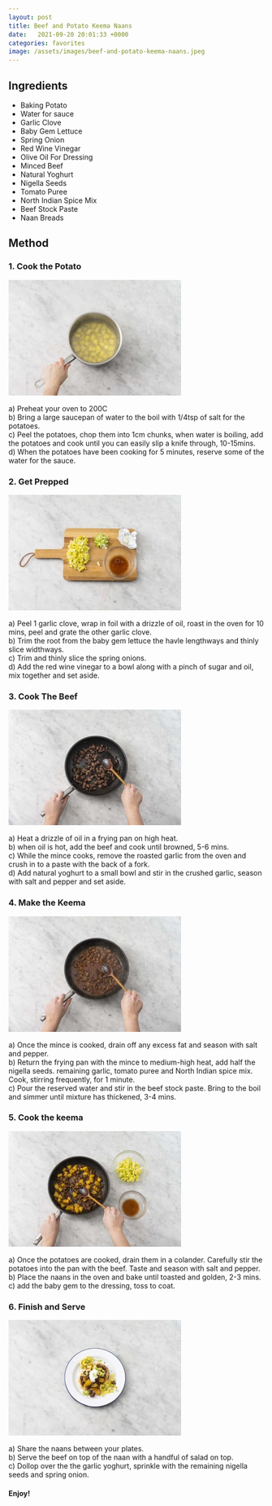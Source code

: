 ```yaml
---
layout: post
title: Beef and Potato Keema Naans
date:   2021-09-20 20:01:33 +0000
categories: favorites
image: /assets/images/beef-and-potato-keema-naans.jpeg
---
```


## Ingredients

* Baking Potato
* Water for sauce
* Garlic Clove
* Baby Gem Lettuce
* Spring Onion
* Red Wine Vinegar
* Olive Oil For Dressing
* Minced Beef
* Natural Yoghurt
* Nigella Seeds
* Tomato Puree
* North Indian Spice Mix
* Beef Stock Paste
* Naan Breads


## Method

### 1. Cook the Potato

![Cook the potato](/assets/images/bpkn-step-1.jpeg "Cook the Potato")

a) Preheat your oven to 200C  
b) Bring a large saucepan of water to the boil with 1/4tsp of salt for the potatoes.  
c) Peel the potatoes, chop them into 1cm chunks, when water is boiling, add the potatoes and cook until you can easily slip a knife through, 10-15mins.  
d) When the potatoes have been cooking for 5 minutes, reserve some of the water for the sauce.  

### 2. Get Prepped  

![Get Prepped](/assets/images/bpkn-step-2.jpeg "Get Prepped")

a) Peel 1 garlic clove, wrap in foil with a drizzle of oil, roast in the oven for 10 mins, peel and grate the other garlic clove.  
b) Trim the root from the baby gem lettuce the havle lengthways and thinly slice widthways.  
c) Trim and thinly slice the spring onions.  
d) Add the red wine vinegar to a bowl along with a pinch of sugar and oil, mix together and set aside.  

### 3. Cook The Beef  

![Cook the Beef](/assets/images/bpkn-step-3.jpeg "Cook the Beef")

a) Heat a drizzle of oil in a frying pan on high heat.  
b) when oil is hot, add the beef and cook until browned, 5-6 mins.  
c) While the mince cooks, remove the roasted garlic from the oven and crush in to a paste with the back of a fork.  
d) Add natural yoghurt to a small bowl and stir in the crushed garlic, season with salt and pepper and set aside.  

### 4. Make the Keema  

![Make the Keema](/assets/images/bpkn-step-4.jpeg "Make the Keema")

a) Once the mince is cooked, drain off any excess fat and season with salt and pepper.  
b) Return the frying pan with the mince to medium-high heat, add half the nigella seeds.   remaining garlic, tomato puree and North Indian spice mix. Cook, stirring frequently, for 1 minute.  
c) Pour the reserved water and stir in the beef stock paste. Bring to the boil and simmer until mixture has thickened, 3-4 mins.  

### 5. Cook the keema  

![Cook the Keema](/assets/images/bpkn-step-5.jpeg "Cook the Keema")

a) Once the potatoes are cooked, drain them in a colander. Carefully stir the potatoes into the pan with the beef. Taste and season with salt and pepper.  
b) Place the naans in the oven and bake until toasted and golden, 2-3 mins.  
c) add the baby gem to the dressing, toss to coat.  

### 6. Finish and Serve

![finish and Serve](/assets/images/bpkn-step-6.jpeg "Finish and Serve")  

a) Share the naans between your plates.  
b) Serve the beef on top of the naan with a handful of salad on top.  
c) Dollop over the the garlic yoghurt, sprinkle with the remaining nigella seeds and spring onion.  

#### Enjoy!
